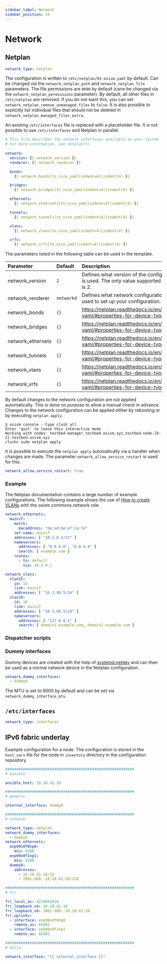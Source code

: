 ```yaml
---
sidebar_label: Network
sidebar_position: 15
---
```


# Network

## Netplan

```yaml title="Since OSISM 6.1.0, the default network type is a netplan and no longer needs to be set explicitly"
network_type: netplan
```

The configuration is written to `/etc/netplan/01-osism.yaml` by default. Can be changed
via the `network_netplan_path` and `network_netplan_file` parameters. The file permissions
are `0600` by default (cane be changed via the `network_netplan_permissions` parameter).
By default, all other files in `/etc/netplan` are removed. If you do not want this, you
can set `network_netplan_remove_unmanaged_files` to `false`. It is also possible to explicitly
list individual files that should not be deleted in `network_netplan_managed_files_extra`.

An existing `/etc/interfaces` file is replaced with a placeholder file. It is not possible
to use `/etc/interfaces` and Netplan in parallel.

```yaml title="This template is used as the base for the configuration"
# This file describes the network interfaces available on your system
# For more information, see netplan(5).
---
network:
  version: {{ network_version }}
  renderer: {{ network_renderer }}

  bonds:
    {{ network_bonds|to_nice_yaml(indent=4)|indent(4) }}

  bridges:
    {{ network_bridges|to_nice_yaml(indent=4)|indent(4) }}

  ethernets:
    {{ network_ethernets|to_nice_yaml(indent=4)|indent(4) }}

  tunnels:
    {{ network_tunnels|to_nice_yaml(indent=4)|indent(4) }}

  vlans:
    {{ network_vlans|to_nice_yaml(indent=4)|indent(4) }}

  vrfs:
    {{ network_vrfs|to_nice_yaml(indent=4)|indent(4) }}
```

The parameters listed in the following table can be used in the template.

| Parameter         | Default     | Description                                                                                             |
|:------------------|:------------|:--------------------------------------------------------------------------------------------------------|
| network_version   | `2`         | Defines what version of the configuration format is used. The only value supported at the moment is 2.  |
| network_renderer  | `networkd`  | Defines what network configuration tool will be used to set up your configuration.                      |
| network_bonds     | `{}`        | https://netplan.readthedocs.io/en/stable/netplan-yaml/#properties-for-device-type-bonds                 |
| network_bridges   | `{}`        | https://netplan.readthedocs.io/en/stable/netplan-yaml/#properties-for-device-type-bridges               |
| network_ethernets | `{}`        | https://netplan.readthedocs.io/en/stable/netplan-yaml/#properties-for-device-type-ethernets             |
| network_tunnels   | `{}`        | https://netplan.readthedocs.io/en/stable/netplan-yaml/#properties-for-device-type-tunnels               |
| network_vlans     | `{}`        | https://netplan.readthedocs.io/en/stable/netplan-yaml/#properties-for-device-type-vlans                 |
| network_vrfs      | `{}`        | https://netplan.readthedocs.io/en/stable/netplan-yaml/#properties-for-device-type-vrfs                  |

By default changes to the network configuration are not applied automatically. This is done on
purpose to allow a manual check in advance. Changes to the network configuration can
be applied either by rebooting or by executing `netplan apply`.

```
$ osism console --type clush all
Enter 'quit' to leave this interactive mode
Working with nodes: testbed-manager.testbed.osism.xyz,testbed-node-[0-2].testbed.osism.xyz
clush> sudo netplan apply
```

It is possible to execute the `netplan apply` automatically via a handler when changes are made.
The parameter `network_allow_service_restart` is used for this.

```yaml title="environments/configuration.yml"
network_allow_service_restart: true
```

### Example

The Netplan documentation contains a large number of example configurations. The following
example shows the use of [How to create VLANs](https://netplan.readthedocs.io/en/stable/examples/#how-to-create-vlans) with the osism.commons.network role.

```yaml
network_ethernets:
  mainif:
    match:
      macaddress: "de:ad:be:ef:ca:fe"
    set-name: mainif
    addresses: [ "10.3.0.5/23" ]
    nameservers:
      addresses: [ "8.8.8.8", "8.8.4.4" ]
      search: [ example.com ]
    routes:
      - to: default
        via: 10.3.0.1

network_vlans:
  vlan15:
    id: 15
    link: mainif
    addresses: [ "10.3.99.5/24" ]
  vlan10:
    id: 10
    link: mainif
    addresses: [ "10.3.98.5/24" ]
    nameservers:
      addresses: [ "127.0.0.1" ]
      search: [ domain1.example.com, domain2.example.com ]
```

### Dispatcher scripts

### Dummy interfaces

Dummy devices are created with the help of
[systemd.netdev](https://www.freedesktop.org/software/systemd/man/latest/systemd.netdev.html)
and can then be used as a normal network device in the Netplan configuration.

```yaml
network_dummy_interfaces:
  - dummy0
```

The MTU is set to 9000 by default and can be set via `network_dummy_interface_mtu`.

## `/etc/interfaces`

```yaml title="If /etc/interfaces is to be used, the network_type must be explicitly set in environments/configuration.yml"
network_type: interfaces
```

## IPv6 fabric underlay

Example configuration for a node. The configuration is stored in the `host_vars` file for the node in `inventory`
directory in the configuration repository.

```yaml
##########################################################
# ansible

ansible_host: 10.10.42.10
```

```yaml
##########################################################
# generic

internal_interface: dummy0
```

```yaml
##########################################################
# network

network_type: netplan
network_dummy_interfaces:
  - dummy0
network_ethernets:
  enp99s0f0np0:
    mtu: 9100
  enp99s0f1np1:
    mtu: 9100
  dummy0:
    addresses:
      - 10.10.42.10/32
      - 2001:db8::10:10:42:10/128
```

```yaml
##########################################################
# frr

frr_local_as: 4210042010
frr_loopback_v4: 10.10.42.10
frr_loopback_v6: 2001:db8::10:10:42:10
frr_uplinks:
  - interface: enp99s0f0np0
    remote_as: 65401
  - interface: enp99s0f1np1
    remote_as: 65402
```

```yaml
##########################################################
# kolla

network_interface: "{{ internal_interface }}"
```
